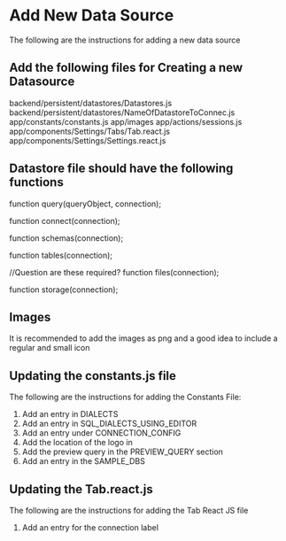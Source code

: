# Add New Data Source

The following are the instructions for adding a new data source 

## Add the following files for Creating a new Datasource

backend/persistent/datastores/Datastores.js
backend/persistent/datastores/NameOfDatastoreToConnec.js
app/constants/constants.js
app/images
app/actions/sessions.js
app/components/Settings/Tabs/Tab.react.js
app/components/Settings/Settings.react.js

## Datastore file should have the following functions

function query(queryObject, connection); 

function connect(connection);

function schemas(connection);

function tables(connection);

//Question are these required?
function files(connection);

function storage(connection); 

## Images
It is recommended to add the images as png and a good idea to include a regular and small icon

## Updating the constants.js file
The following are the instructions for adding the Constants File:
1. Add an entry in DIALECTS
2. Add an entry in SQL_DIALECTS_USING_EDITOR
3. Add an entry under CONNECTION_CONFIG
4. Add the location of the logo in 
5. Add the preview query in the PREVIEW_QUERY section
6. Add an entry in the SAMPLE_DBS 


## Updating the Tab.react.js 
The following are the instructions for adding the Tab React JS file
1. Add an entry for the connection label